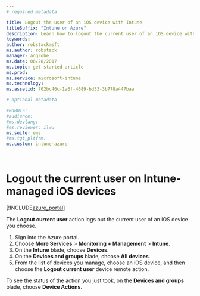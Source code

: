```yaml
---
# required metadata

title: Logout the user of an iOS device with Intune 
titleSuffix: "Intune on Azure"
description: Learn how to logout the current user of an iOS device with Intune."
keywords:
author: robstackmsft
ms.author: robstack
manager: angrobe
ms.date: 06/28/2017
ms.topic: get-started-article
ms.prod:
ms.service: microsoft-intune
ms.technology:
ms.assetid: 702bc46c-1a6f-4689-bd53-3b778a447baa

# optional metadata

#ROBOTS:
#audience:
#ms.devlang:
#ms.reviewer: ilwu
ms.suite: ems
#ms.tgt_pltfrm:
ms.custom: intune-azure

---
```


# Logout the current user on Intune-managed iOS devices


[!INCLUDE[azure_portal](./includes/azure_portal.md)]


The **Logout current user** action logs out the current user of an iOS device you choose.

1.	Sign into the Azure portal.
2.	Choose **More Services** > **Monitoring + Management** > **Intune**.
3.	On the **Intune** blade, choose **Devices**.
4.	On the **Devices and groups** blade, choose **All devices**.
5.	From the list of devices you manage, choose an iOS device, and then choose the **Logout current user** device remote action.

To see the status of the action you just took, on the **Devices and groups** blade, choose **Device Actions**.
